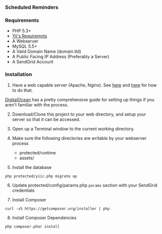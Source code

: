 ### Scheduled Reminders

### Requirements

- PHP 5.3+
- [Yii's Requiremnts](https://github.com/yiisoft/yii/blob/master/requirements/index.php)
- A Webserver
- MySQL 5.5+
- A Valid Domain Name (domain.tld)
- A Public Facing IP Address (Preferably a Server)
- A SendGrid Account

### Installation

1. Have a web capable server (Apache, Nginx). See [here](http://www.yiiframework.com/doc/guide/1.1/en/quickstart.installation) and [here](http://www.yiiframework.com/doc/guide/1.1/en/quickstart.apache-nginx-config) for how to do that.

[DigitalOcean](https://www.digitalocean.com/community/articles/how-to-install-and-setup-yii-php-framework) has a pretty comprehensive guide for setting up things if you aren't familiar with the process.

2. Download/Clone this project to your web directory, and setup your server so that it can be accessed.

3. Open up a Terminal window to the current working directory.

4. Make sure the following directories are writable by your webserver process

	- protected/runtime
	- assets/

5. Install the database

```
php protected/yiic.php migrate up
```

6. Update protected/config/params.php ```params``` section with your SendGrid credentials

7. Install Composer 

```
curl -sS https://getcomposer.org/installer | php
```

8. Install Composer Dependencies

```
php composer.phar install
```